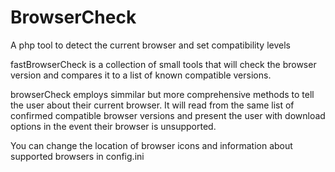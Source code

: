 # BrowserCheck
A php tool to detect the current browser and set compatibility levels

fastBrowserCheck is a collection of small tools that will check the browser version and compares it to a list of known compatible versions.

browserCheck employs simmilar but more comprehensive methods to tell the user about their current browser.
It will read from the same list of confirmed compatible browser versions and present the user with download options in the event their browser is unsupported.

You can change the location of browser icons and information about supported browsers in config.ini
